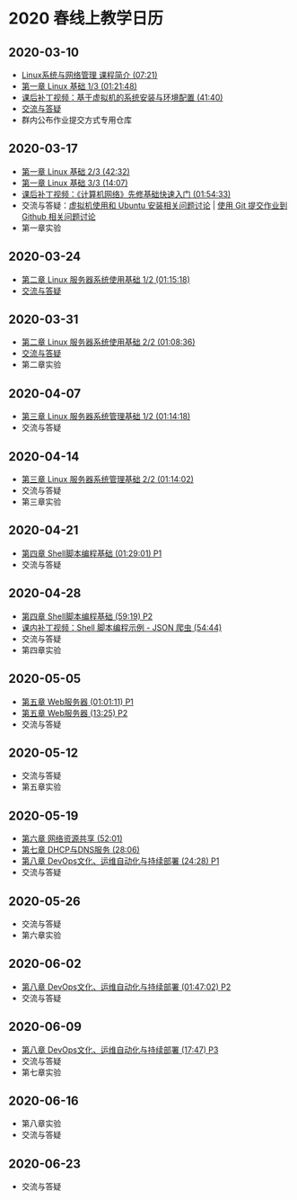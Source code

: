 # 2020 春线上教学日历

## 2020-03-10

* [Linux系统与网络管理 课程简介 (07:21)](https://www.bilibili.com/video/av86291536)
* [第一章 Linux 基础 1/3 (01:21:48)](https://www.bilibili.com/video/av86360030)
* [课后补丁视频：基于虚拟机的系统安装与环境配置 (41:40)](https://www.bilibili.com/video/BV1QE41157EM)
* [交流与答疑](https://www.yuque.com/c4pr1c3/linux/gcnr1y)
* 群内公布作业提交方式专用仓库

## 2020-03-17

* [第一章 Linux 基础 2/3 (42:32)](https://www.bilibili.com/video/av86360440)
* [第一章 Linux 基础 3/3 (14:07)](https://www.bilibili.com/video/av86360664)
* [课后补丁视频：《计算机网络》先修基础快速入门 (01:54:33)](https://www.bilibili.com/video/BV1j741127jd)
* 交流与答疑：[虚拟机使用和 Ubuntu 安装相关问题讨论](https://www.yuque.com/c4pr1c3/linux/hd35iz) | [使用 Git 提交作业到 Github 相关问题讨论](https://www.yuque.com/c4pr1c3/linux/xx2ca1)
* 第一章实验

## 2020-03-24

* [第二章 Linux 服务器系统使用基础 1/2 (01:15:18)](https://www.bilibili.com/video/av86361887)
* [交流与答疑](https://www.yuque.com/c4pr1c3/linux/qlpskk)

## 2020-03-31

* [第二章 Linux 服务器系统使用基础 2/2 (01:08:36)](https://www.bilibili.com/video/av86362253)
* [交流与答疑](https://www.yuque.com/c4pr1c3/linux/qlpskk)
* 第二章实验

## 2020-04-07

* [第三章 Linux 服务器系统管理基础 1/2 (01:14:18)](https://www.bilibili.com/video/av86370350)
* 交流与答疑

## 2020-04-14

* [第三章 Linux 服务器系统管理基础 2/2 (01:14:02)](https://www.bilibili.com/video/av86370626)
* 交流与答疑
* 第三章实验

## 2020-04-21

* [第四章 Shell脚本编程基础 (01:29:01) P1](https://www.bilibili.com/video/av86468696)
* 交流与答疑

## 2020-04-28

* [第四章 Shell脚本编程基础 (59:19) P2](https://www.bilibili.com/video/av86468696?p=2)
* [课内补丁视频：Shell 脚本编程示例 - JSON 爬虫 (54:44)](https://www.bilibili.com/video/BV1ME411N76f)
* 交流与答疑
* 第四章实验

## 2020-05-05

* [第五章 Web服务器 (01:01:11) P1](https://www.bilibili.com/video/av86469421)
* [第五章 Web服务器 (13:25) P2](https://www.bilibili.com/video/av86469421?p=2)
* 交流与答疑

## 2020-05-12

* 交流与答疑
* 第五章实验

## 2020-05-19

* [第六章 网络资源共享 (52:01)](https://www.bilibili.com/video/av86469945)
* [第七章 DHCP与DNS服务 (28:06)](https://www.bilibili.com/video/av86474973)
* [第八章 DevOps文化、运维自动化与持续部署 (24:28) P1](https://www.bilibili.com/video/av86475789)
* 交流与答疑

## 2020-05-26

* 交流与答疑
* 第六章实验

## 2020-06-02

* [第八章 DevOps文化、运维自动化与持续部署 (01:47:02) P2](https://www.bilibili.com/video/av86475789?p=2)
* 交流与答疑

## 2020-06-09

* [第八章 DevOps文化、运维自动化与持续部署 (17:47) P3](https://www.bilibili.com/video/av86475789?p=3)
* 交流与答疑
* 第七章实验

## 2020-06-16

* 第八章实验
* 交流与答疑

## 2020-06-23

* 交流与答疑

